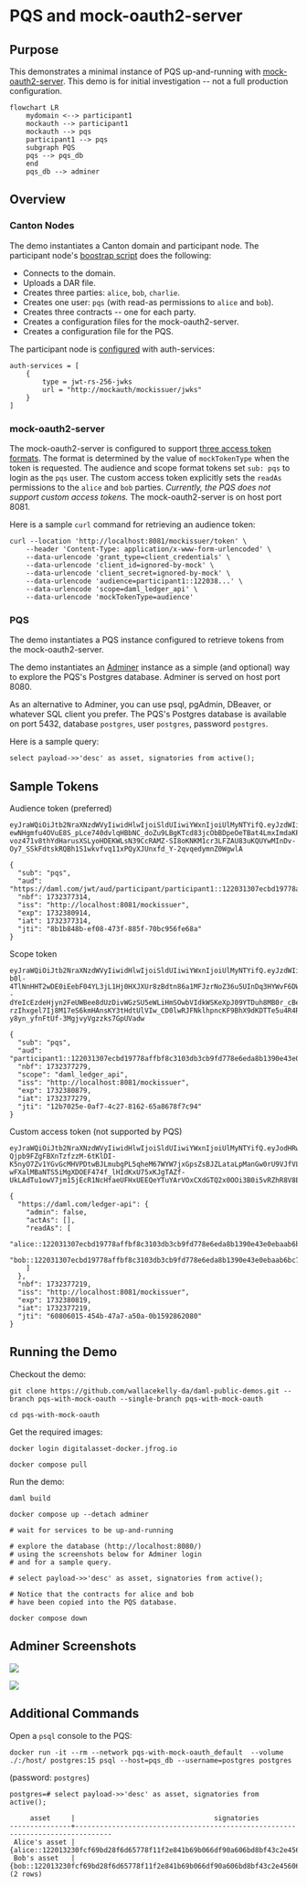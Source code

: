# PQS and mock-oauth2-server

## Purpose

This demonstrates a minimal instance of PQS up-and-running with
[mock-oauth2-server](https://github.com/navikt/mock-oauth2-server).
This demo is for initial investigation -- not a full production configuration.

```mermaid
flowchart LR
    mydomain <--> participant1
    mockauth --> participant1
    mockauth --> pqs
    participant1 --> pqs
    subgraph PQS
    pqs --> pqs_db
    end
    pqs_db --> adminer
```

## Overview

### Canton Nodes

The demo instantiates a Canton domain and participant node. The participant node's [boostrap script](./configs/participant1.canton) does the following:

* Connects to the domain.
* Uploads a DAR file.
* Creates three parties: `alice`, `bob`, `charlie`.
* Creates one user: `pqs` (with read-as permissions to `alice` and `bob`).
* Creates three contracts -- one for each party.
* Creates a configuration files for the mock-oauth2-server.
* Creates a configuration file for the PQS.

The participant node is [configured](./configs/participant1.conf) with auth-services:

```
auth-services = [
    {
        type = jwt-rs-256-jwks
        url = "http://mockauth/mockissuer/jwks"
    }
]
```

### mock-oauth2-server

The mock-oauth2-server is configured to support [three access token formats](https://docs.daml.com/app-dev/authorization.html#access-token-formats). The format is determined by the value of `mockTokenType` when the token is requested.
The audience and scope format tokens set `sub: pqs` to login as the `pqs` user. The custom access token explicitly sets the `readAs` permissions to the `alice` and `bob` parties. _Currently, the PQS does not support custom access tokens._
The mock-oauth2-server is on host port 8081.

Here is a sample `curl` command for retrieving an audience token:

```
curl --location 'http://localhost:8081/mockissuer/token' \
    --header 'Content-Type: application/x-www-form-urlencoded' \
    --data-urlencode 'grant_type=client_credentials' \
    --data-urlencode 'client_id=ignored-by-mock' \
    --data-urlencode 'client_secret=ignored-by-mock' \
    --data-urlencode 'audience=participant1::122038...' \
    --data-urlencode 'scope=daml_ledger_api' \
    --data-urlencode 'mockTokenType=audience'
```

### PQS

The demo instantiates a PQS instance configured to retrieve tokens from the mock-oauth2-server.

The demo instantiates an [Adminer](https://www.adminer.org/) instance as a simple (and optional) way to explore the PQS's Postgres database.
Adminer is served on host port 8080.

As an alternative to Adminer, you can use psql, pgAdmin, DBeaver, or whatever SQL client you prefer. The PQS's Postgres database is available on port 5432, database `postgres`, user `postgres`, password `postgres`.

Here is a sample query:

```
select payload->>'desc' as asset, signatories from active();
```

## Sample Tokens

Audience token (preferred)

```
eyJraWQiOiJtb2NraXNzdWVyIiwidHlwIjoiSldUIiwiYWxnIjoiUlMyNTYifQ.eyJzdWIiOiJwcXMiLCJhdWQiOiJodHRwczovL2RhbWwuY29tL2p3dC9hdWQvcGFydGljaXBhbnQvcGFydGljaXBhbnQxOjoxMjIwMzEzMDdlY2JkMTk3NzhhZmZiZjhjMzEwM2RiM2NiOWZkNzc4ZTZlZGE4YjEzOTBlNDNlMGViYWFiNmJjNzIxNyIsIm5iZiI6MTczMjM3NzMxNCwiaXNzIjoiaHR0cDovL2xvY2FsaG9zdDo4MDgxL21vY2tpc3N1ZXIiLCJleHAiOjE3MzIzODA5MTQsImlhdCI6MTczMjM3NzMxNCwianRpIjoiOGIxYjg0OGItZWYwOC00NzNmLTg4NWYtNzBiYzk1NmZlNjhhIn0.BEnzK10xy1wS06RnZ-ewNHgmfu4OVuE8S_pLce740dvlqHBbNC_doZu9LBgKTcd83jcObBDpeOeTBat4LmxImdaKPsq0Wv1Koj3k8pE2PVuSG4NNoDZYHPDPygK_WgGJaFIR9Y42HtMWwMKr2eL6AOFd5Ws5i0rsWHbO3JjnIcOoQWTgaOG6Zbecaq93SBDeQhb3FFG4UpntCXmjSyZA41-voz471v8thYdHarusXSLyoHDEKWLsN39CcRAMZ-SI8oKNKM1cr3LFZAU83uKQUYwMInDv-Oy7_SSkFdtskRQBh1S1wkvfvq11xPQyXJUnxfd_Y-2qvqedymnZ0WgwlA
```

```
{
  "sub": "pqs",
  "aud": "https://daml.com/jwt/aud/participant/participant1::122031307ecbd19778affbf8c3103db3cb9fd778e6eda8b1390e43e0ebaab6bc7217",
  "nbf": 1732377314,
  "iss": "http://localhost:8081/mockissuer",
  "exp": 1732380914,
  "iat": 1732377314,
  "jti": "8b1b848b-ef08-473f-885f-70bc956fe68a"
}
```

Scope token

```
eyJraWQiOiJtb2NraXNzdWVyIiwidHlwIjoiSldUIiwiYWxnIjoiUlMyNTYifQ.eyJzdWIiOiJwcXMiLCJhdWQiOiJwYXJ0aWNpcGFudDE6OjEyMjAzMTMwN2VjYmQxOTc3OGFmZmJmOGMzMTAzZGIzY2I5ZmQ3NzhlNmVkYThiMTM5MGU0M2UwZWJhYWI2YmM3MjE3IiwibmJmIjoxNzMyMzc3Mjc5LCJzY29wZSI6ImRhbWxfbGVkZ2VyX2FwaSIsImlzcyI6Imh0dHA6Ly9sb2NhbGhvc3Q6ODA4MS9tb2NraXNzdWVyIiwiZXhwIjoxNzMyMzgwODc5LCJpYXQiOjE3MzIzNzcyNzksImp0aSI6IjEyYjcwMjVlLTBhZjctNGMyNy04MTYyLTY1YTg2NzhmN2M5NCJ9.Gch01BKXeIrmcn1BQTo1sg3AMKneAmvmRCImlwHab92Wj-b0l-4TlNnHHT2wDE0iEebF04YL3jL1Hj0HXJXUr8zBdtn86a1MFJzrNoZ36u5UInDq3HYWvF6DW6DBojN--dYeIcEzdeHjyn2FeUWBee8dUzDivWGzSU5eWLiHmSOwbVIdkWSKeXpJ09YTDuh8MB0r_cBe33HXEpQJ1DGx-rzIhxgel7Ij8M17eS6kmHAnsKY3tHdtUlVIw_CD0lwRJFNklhpncKF9BhX9dKDTTe5u4R4RN5mDAEEZ28uOgvMf3kZ7A5Xm-y8yn_yfnFtUf-3MgjvyVgzzks7GpUVadw
```

```
{
  "sub": "pqs",
  "aud": "participant1::122031307ecbd19778affbf8c3103db3cb9fd778e6eda8b1390e43e0ebaab6bc7217",
  "nbf": 1732377279,
  "scope": "daml_ledger_api",
  "iss": "http://localhost:8081/mockissuer",
  "exp": 1732380879,
  "iat": 1732377279,
  "jti": "12b7025e-0af7-4c27-8162-65a8678f7c94"
}
```

Custom access token (not supported by PQS)

```
eyJraWQiOiJtb2NraXNzdWVyIiwidHlwIjoiSldUIiwiYWxnIjoiUlMyNTYifQ.eyJodHRwczovL2RhbWwuY29tL2xlZGdlci1hcGkiOnsiYWRtaW4iOmZhbHNlLCJhY3RBcyI6W10sInJlYWRBcyI6WyJhbGljZTo6MTIyMDMxMzA3ZWNiZDE5Nzc4YWZmYmY4YzMxMDNkYjNjYjlmZDc3OGU2ZWRhOGIxMzkwZTQzZTBlYmFhYjZiYzcyMTciLCJib2I6OjEyMjAzMTMwN2VjYmQxOTc3OGFmZmJmOGMzMTAzZGIzY2I5ZmQ3NzhlNmVkYThiMTM5MGU0M2UwZWJhYWI2YmM3MjE3Il19LCJuYmYiOjE3MzIzNzcyMTksImlzcyI6Imh0dHA6Ly9sb2NhbGhvc3Q6ODA4MS9tb2NraXNzdWVyIiwiZXhwIjoxNzMyMzgwODE5LCJpYXQiOjE3MzIzNzcyMTksImp0aSI6IjYwODA2MDE1LTQ1NGItNDdhNy1hNTBhLTBiMTU5Mjg2MjA4MCJ9.IIukjMFbkYlrvznMjH3TdHVw6v1SmUf7Q_mek9k2Rivqi5Jncp1NFwHYrA0KvauMbANiHLLbXl1C6izXWyHnFOer5-Qjpb9FZgFBXnTzfzzM-6tKlDI-K5nyO7Zv1YGvGcMHVPDtwBJLmubgPL5qheM67WYW7jxGpsZsBJZLataLpManGw0rU9VJfVLt1U3btBTqGd_-wFXalMBaNTS5iMgXDOEF474f_lHIdKxU75xKJgTAZf-UkLAdTu1owV7jm15jEcR1NcHfaeUFHxUEEQeYTuYArVOxCXdGTQ2x0OOi3B0i5vRZhR8V8EILUsDknU8veYzpxITsu8MAV3g8jQ
```

```
{
  "https://daml.com/ledger-api": {
    "admin": false,
    "actAs": [],
    "readAs": [
      "alice::122031307ecbd19778affbf8c3103db3cb9fd778e6eda8b1390e43e0ebaab6bc7217",
      "bob::122031307ecbd19778affbf8c3103db3cb9fd778e6eda8b1390e43e0ebaab6bc7217"
    ]
  },
  "nbf": 1732377219,
  "iss": "http://localhost:8081/mockissuer",
  "exp": 1732380819,
  "iat": 1732377219,
  "jti": "60806015-454b-47a7-a50a-0b1592862080"
}
```

## Running the Demo

Checkout the demo:

```
git clone https://github.com/wallacekelly-da/daml-public-demos.git --branch pqs-with-mock-oauth --single-branch pqs-with-mock-oauth

cd pqs-with-mock-oauth
```

Get the required images:

```
docker login digitalasset-docker.jfrog.io

docker compose pull
```

Run the demo:

```
daml build

docker compose up --detach adminer

# wait for services to be up-and-running

# explore the database (http://localhost:8080/)
# using the screenshots below for Adminer login
# and for a sample query.

# select payload->>'desc' as asset, signatories from active();

# Notice that the contracts for alice and bob
# have been copied into the PQS database.

docker compose down
```

## Adminer Screenshots

![](adminer-login.png)

![](adminer-call.png)


## Additional Commands

Open a `psql` console to the PQS:

```
docker run -it --rm --network pqs-with-mock-oauth_default  --volume ./:/host/ postgres:15 psql --host=pqs_db --username=postgres postgres
```

(password: `postgres`)

```
postgres=# select payload->>'desc' as asset, signatories from active();

     asset     |                                  signatories
---------------+-------------------------------------------------------------------------------
 Alice's asset | {alice::122013230fcf69bd28f6d65778f11f2e841b69b066df90a606bd8bf43c2e456062f8}
 Bob's asset   | {bob::122013230fcf69bd28f6d65778f11f2e841b69b066df90a606bd8bf43c2e456062f8}
(2 rows)
```
